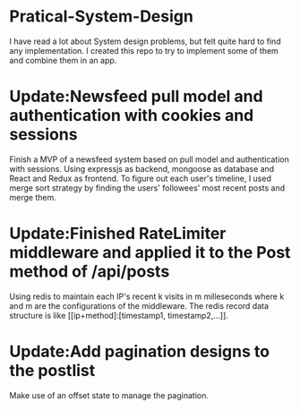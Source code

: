 # Pratical-System-Design
I have read a lot about System design problems, but felt quite hard to find any implementation. I created this repo to try to implement some of them and combine them in an app.
# Update:Newsfeed pull model and authentication with cookies and sessions 
Finish a MVP of a newsfeed system based on pull model and authentication with sessions. Using expressjs as backend, mongoose as database and  React and Redux as frontend. To figure out each user's timeline, I used merge sort strategy by finding the users' followees' most recent posts and merge them.
# Update:Finished RateLimiter middleware and applied it to the Post method of /api/posts
Using redis to maintain each IP's recent k visits in m milleseconds where k and m are the configurations of the middleware. The redis record data structure is like [[ip+method]:[timestamp1, timestamp2,...]]. 
# Update:Add pagination designs to the postlist
Make use of an offset state to manage the pagination.
